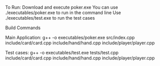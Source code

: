 To Run:
Download and execute poker.exe
You can use ./executables/poker.exe to run in the command line
Use ./executables/test.exe to run the test cases



Build Commands

Main Application: g++ -o executables/poker.exe src/index.cpp include/card/card.cpp include/hand/hand.cpp include/player/player.cpp

Test cases: g++ -o executables/test.exe tests/test.cpp include/card/card.cpp include/hand/hand.cpp include/player/player.cpp
